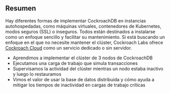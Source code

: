 ## Resumen

Hay diferentes formas de implementar CockroachDB en instancias autohospedadas, como máquinas virtuales, contenedores de Kubernetes, modos seguros (SSL) o inseguros. Todos están destinados a instalarse como un enfoque sencillo y facilitar su mantenimiento. Si está buscando un enfoque en el que no necesite mantener el clúster, Cockroach Labs ofrece [Cockroach Cloud](https://cockroachlabs.cloud/) como un servicio dedicado o sin servidor.

* Aprendimos a implementar el clúster de 3 nodos de CockroachDB
* Ejecutamos una carga de trabajo que simula transacciones
* Supervisamos la actividad del clúster mientras un nodo estaba inactivo y luego lo restauramos
* Vimos el valor de usar la base de datos distribuida y cómo ayuda a mitigar los tiempos de inactividad en cargas de trabajo críticas